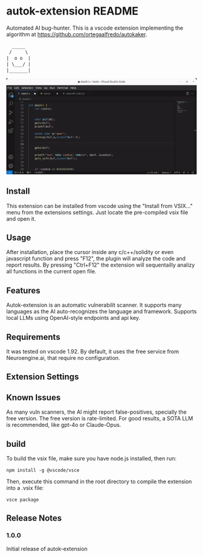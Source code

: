 # autok-extension README

Automated AI bug-hunter. 
This is a vscode extension implementing the algorithm at https://github.com/ortegaalfredo/autokaker.


```
  _____
 /     \ 
|  o o  |
| \___/ |
|_______|     
```

![autok-extension demo](https://raw.githubusercontent.com/ortegaalfredo/autok-extension/main/autok-demo.gif)


## Install

This extension can be installed from vscode using the "Install from VSIX..." menu from the extensions settings. Just locate the pre-compiled vsix file and open it. 

## Usage

After installation, place the cursor inside any c/c++/solidity or even javascript function and press "F12", the plugin will analyze the code and report results.
By pressing "Ctrl+F12" the extension will sequentailly analizy all functions in the current open file.

## Features

Autok-extension is an automatic vulnerabilit scanner.
It supports many languages as the AI auto-recognizes the language and framework.
Supports local LLMs using OpenAI-style endpoints and api key.

## Requirements
It was tested on vscode 1.92.
By default, it uses the free service from Neuroengine.ai, that require no configuration.

## Extension Settings


## Known Issues
As many vuln scanners, the AI might report false-positives, specially the free version.
The free version is rate-limited. For good results, a SOTA LLM is recommended, like gpt-4o or Claude-Opus.

## build

To build the vsix file, make sure you have node.js installed, then run:
```
npm install -g @vscode/vsce
```

Then, execute this command in the root directory to compile the extension into a .vsix file:

```
vsce package
```

## Release Notes

### 1.0.0

Initial release of autok-extension
